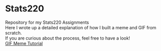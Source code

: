 # Stats220
Repository for my Stats220 Assignments <br>
Here I wrote up a detailed explanation of how I built a meme and GIF from scratch. <br>
If you are curious about the process, feel free to have a look! <br>
[GIF Meme Tutorial](https://bayprojects.github.io/Stats220/)
